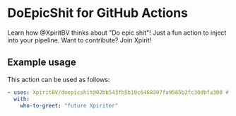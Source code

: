 # DoEpicShit for GitHub Actions
Learn how @XpiritBV thinks about "Do epic shit"! Just a fun action to inject into your pipeline. Want to contribute? Join Xpirit!

## Example usage
This action can be used as follows:  
``` yaml
- uses: XpiritBV/doepicshit@02bb543fb5b10c6468397fa9585b2fc30dbfa300 # v1.0.1
  with:
    who-to-greet: "future Xpiriter"
``` 
